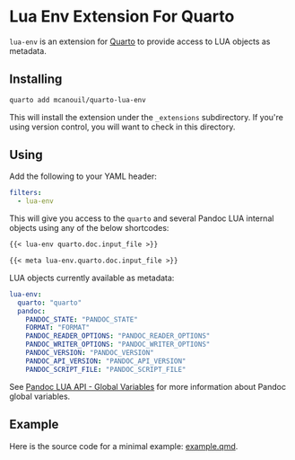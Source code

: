 # Lua Env Extension For Quarto

`lua-env` is an extension for [Quarto](https://quarto.org) to provide access to LUA objects as metadata.

## Installing

```bash
quarto add mcanouil/quarto-lua-env
```

This will install the extension under the `_extensions` subdirectory.
If you're using version control, you will want to check in this directory.

## Using

Add the following to your YAML header:

```yaml
filters:
  - lua-env
```

This will give you access to the `quarto` and several Pandoc LUA internal objects using any of the below shortcodes:

```markdown
{{< lua-env quarto.doc.input_file >}}

{{< meta lua-env.quarto.doc.input_file >}}
```

LUA objects currently available as metadata:

```yaml
lua-env:
  quarto: "quarto"
  pandoc:
    PANDOC_STATE: "PANDOC_STATE"
    FORMAT: "FORMAT"
    PANDOC_READER_OPTIONS: "PANDOC_READER_OPTIONS"
    PANDOC_WRITER_OPTIONS: "PANDOC_WRITER_OPTIONS"
    PANDOC_VERSION: "PANDOC_VERSION"
    PANDOC_API_VERSION: "PANDOC_API_VERSION"
    PANDOC_SCRIPT_FILE: "PANDOC_SCRIPT_FILE"
```

See [Pandoc LUA API - Global Variables](https://pandoc.org/lua-filters.html#global-variables) for more information about Pandoc global variables.

## Example

Here is the source code for a minimal example: [example.qmd](example.qmd).
